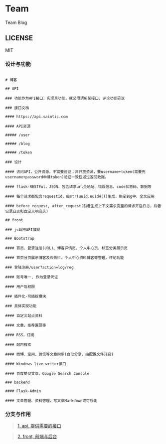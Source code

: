 # Team
Team Blog

## LICENSE
MIT

### 设计与功能

```

# 博客

## API

### 功能作为API接口，实现某功能，就必须调用某接口，评论功能另说

### 接口文档

#### https://api.saintic.com

#### API资源

##### /user

##### /blog

##### /token

### 设计

#### 访问API，公开资源，不需要验证；非开放资源，要username+token(需要先username+password申请token)验证一致性通过返回数据。

#### flask-RESTFul，JSON，包含请求url全地址、错误信息、code状态码、数据等

#### 每个请求都包含requestId，由str(uuid.uuid4())生成，绑定到g中，全文应用

#### before_request, after_request(前者生成上下文需求变量和请求开启日志，后者记录日志和自定义响应头)

## front

### js调用API展现

### Bootstrap

#### 首页、登录注册(URL)、博客详情页、个人中心页、标签分类展示页

#### 首页分页展示博客及右侧栏，个人中心资料博客等管理，评论功能

### 登陆注册/user?action=log/reg

#### 账号唯一, 作为登录凭证

#### 用户及权限

### 插件化-可插拔模块

### 具体实现功能

#### 自定义站点资料

#### 文章，推荐置顶等

#### RSS，订阅

#### 站内搜索

#### 微博、空间、微信等文章同步(自动分享，由配置文件开启)

#### Windows live writer接口

#### 百度提交文章、Google Search Console

### backend

#### Flask-Admin

#### 文章管理、资料管理，写文章Markdown或可视化

```

### 分支与作用
> [1. api, 提供需要的接口][1]

> [2. front, 前端与后台][2]

  [1]: https://github.com/saintic/Team/tree/api
  [2]: https://github.com/saintic/Team/tree/front